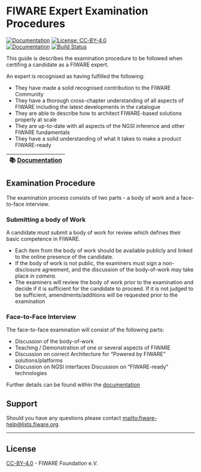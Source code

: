 # FIWARE Expert Examination Procedures

[![Documentation](https://nexus.lab.fiware.org/repository/raw/public/badges/chapters/documentation.svg)](https://fiware-expert-certification.rtfd.io)
[![License: CC-BY-4.0](https://img.shields.io/github/license/fiware/catalogue.svg)](https://creativecommons.org/licenses/by/4.0/)
<br/>
[![Documentation](https://img.shields.io/readthedocs/fiware-expert-certification.svg)](https://fiware-expert-certification.rtfd.io)
[![Build Status](https://img.shields.io/travis/Fiware/academy.svg)](https://travis-ci.org/Fiware/academy)

This guide is describes the examination procedure to be followed when certifing a candidate as a FIWARE expert.

An expert is recognised as having fulfilled the following:

-   They have made a solid recognised contribution to the FIWARE Community
-   They have a thorough cross-chapter understanding of all aspects of FIWARE including the latest developments in the
    catalogue
-   They are able to describe how to architect FIWARE-based solutions properly at scale
-   They are up-to-date with all aspects of the NGSI inference and other FIWARE fundamentals
-   They have a solid understanding of what it takes to make a product FIWARE-ready

| :books: [Documentation](https://fiware-expert-certification.rtfd.io) |
| -------------------------------------------------------------------- |


## Examination Procedure

The examination process consists of two parts - a body of work and a face-to-face interview.

### Submitting a body of Work

A candidate must submit a body of work for review which defines their basic competence in FIWARE.

-   Each item from the body of work should be available publicly and linked to the online presence of the candidate.
-   If the body of work is not public, the examiners must sign a non-disclosure agreement, and the discussion of the
    body-of-work may take place _in camera_.
-   The examiners will review the body of work prior to the examination and decide if it is sufficient for the candidate
    to proceed. If it is not judged to be sufficient, amendments/additions will be requested prior to the examination

### Face-to-Face Interview

The face-to-face examination will consist of the following parts:

-   Discussion of the body-of-work
-   Teaching / Demonstration of one or several aspects of FIWARE
-   Discussion on correct Architecture for “Powered by FIWARE” solutions/platforms
-   Discussion on NGSI interfaces Discussion on “FIWARE-ready” technologies

Further details can be found within the [documentation](https://fiware-expert-certification.rtfd.io)

## Support

Should you have any questions please contact [mailto:fiware-help@lists.fiware.org](mailto:fiware-help@lists.fiware.org).

---

## License

[CC-BY-4.0](LICENSE) - FIWARE Foundation e.V.
